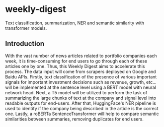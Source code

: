 # weekly-digest
Text classification, summarization, NER and semantic similarity with transformer models.

## Introduction
With the vast number of news articles related to portfolio companies each week, it is time-consuming for end users to go through each of these articles one by one. Thus, this Weekly Digest aims to accelerate this process. The data input will come from scrapers deployed on Google and Baidu APIs. Firstly, text classification of the presence of various important signals for important investment decisions such as revenue, growth, etc... will be implemented at the sentence level using a BERT model with neural network head. Next, a T5 model will be utilized to perform the task of summarizing the large chunks of text at the company and signal level into readable outputs for end-users. After that, HuggingFace's NER pipeline is used to identify if the company being described in the article is the correct one. Lastly, a roBERTa SentenceTransformer will help to compare semantic similarities between summaries, removing duplicates for end users.

